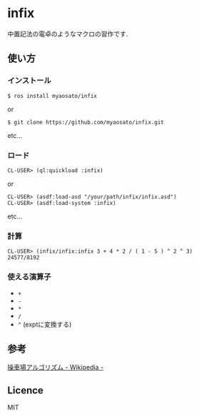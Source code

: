 # infix

中置記法の電卓のようなマクロの習作です.

## 使い方

### インストール

```
$ ros install myaosato/infix
```

or

```
$ git clone https://github.com/myaosato/infix.git
```

etc...

### ロード

```
CL-USER> (ql:quickload :infix)
```

or

```
CL-USER> (asdf:load-asd "/your/path/infix/infix.asd")
CL-USER> (asdf:load-system :infix)
```

etc...

### 計算

```
CL-USER> (infix/infix:infix 3 + 4 * 2 / ( 1 - 5 ) ^ 2 ^ 3)
24577/8192
```

### 使える演算子

- `+`
- `-`
- `*`
- `/`
- `^` (exptに変換する)

## 参考

[操車場アルゴリズム - Wikipedia -](https://ja.wikipedia.org/wiki/%E6%93%8D%E8%BB%8A%E5%A0%B4%E3%82%A2%E3%83%AB%E3%82%B4%E3%83%AA%E3%82%BA%E3%83%A0)

## Licence

MIT
